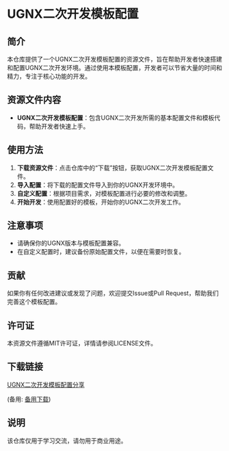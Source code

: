 # UGNX二次开发模板配置

## 简介

本仓库提供了一个UGNX二次开发模板配置的资源文件，旨在帮助开发者快速搭建和配置UGNX二次开发环境。通过使用本模板配置，开发者可以节省大量的时间和精力，专注于核心功能的开发。

## 资源文件内容

- **UGNX二次开发模板配置**：包含UGNX二次开发所需的基本配置文件和模板代码，帮助开发者快速上手。

## 使用方法

1. **下载资源文件**：点击仓库中的“下载”按钮，获取UGNX二次开发模板配置文件。
2. **导入配置**：将下载的配置文件导入到你的UGNX开发环境中。
3. **自定义配置**：根据项目需求，对模板配置进行必要的修改和调整。
4. **开始开发**：使用配置好的模板，开始你的UGNX二次开发工作。

## 注意事项

- 请确保你的UGNX版本与模板配置兼容。
- 在自定义配置时，建议备份原始配置文件，以便在需要时恢复。

## 贡献

如果你有任何改进建议或发现了问题，欢迎提交Issue或Pull Request，帮助我们完善这个模板配置。

## 许可证

本资源文件遵循MIT许可证，详情请参阅LICENSE文件。

## 下载链接
[UGNX二次开发模板配置分享](https://pan.quark.cn/s/9ce118fc1336) 

(备用: [备用下载](https://pan.baidu.com/s/1e90qf26WZnkOVMdRb5ij0Q?pwd=1234))

## 说明

该仓库仅用于学习交流，请勿用于商业用途。
